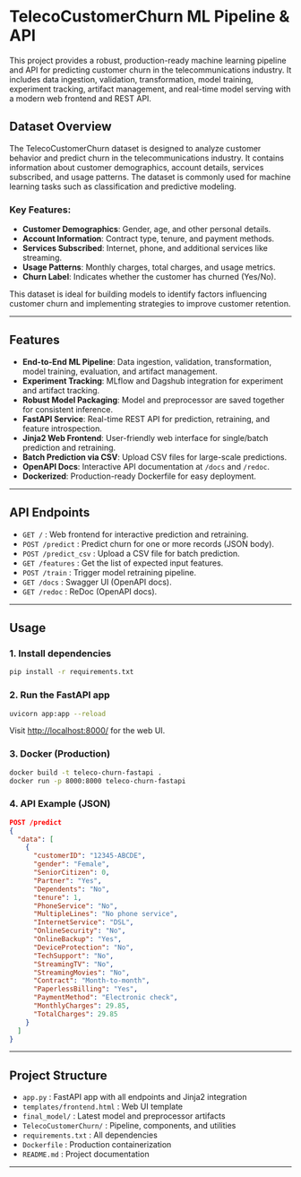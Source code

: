 # TelecoCustomerChurn ML Pipeline & API

This project provides a robust, production-ready machine learning pipeline and API for predicting customer churn in the telecommunications industry. It includes data ingestion, validation, transformation, model training, experiment tracking, artifact management, and real-time model serving with a modern web frontend and REST API.

## Dataset Overview

The TelecoCustomerChurn dataset is designed to analyze customer behavior and predict churn in the telecommunications industry. It contains information about customer demographics, account details, services subscribed, and usage patterns. The dataset is commonly used for machine learning tasks such as classification and predictive modeling.

### Key Features:
- **Customer Demographics**: Gender, age, and other personal details.
- **Account Information**: Contract type, tenure, and payment methods.
- **Services Subscribed**: Internet, phone, and additional services like streaming.
- **Usage Patterns**: Monthly charges, total charges, and usage metrics.
- **Churn Label**: Indicates whether the customer has churned (Yes/No).

This dataset is ideal for building models to identify factors influencing customer churn and implementing strategies to improve customer retention.

---

## Features

- **End-to-End ML Pipeline**: Data ingestion, validation, transformation, model training, evaluation, and artifact management.
- **Experiment Tracking**: MLflow and Dagshub integration for experiment and artifact tracking.
- **Robust Model Packaging**: Model and preprocessor are saved together for consistent inference.
- **FastAPI Service**: Real-time REST API for prediction, retraining, and feature introspection.
- **Jinja2 Web Frontend**: User-friendly web interface for single/batch prediction and retraining.
- **Batch Prediction via CSV**: Upload CSV files for large-scale predictions.
- **OpenAPI Docs**: Interactive API documentation at `/docs` and `/redoc`.
- **Dockerized**: Production-ready Dockerfile for easy deployment.

---

## API Endpoints

- `GET /` : Web frontend for interactive prediction and retraining.
- `POST /predict` : Predict churn for one or more records (JSON body).
- `POST /predict_csv` : Upload a CSV file for batch prediction.
- `GET /features` : Get the list of expected input features.
- `POST /train` : Trigger model retraining pipeline.
- `GET /docs` : Swagger UI (OpenAPI docs).
- `GET /redoc` : ReDoc (OpenAPI docs).

---

## Usage

### 1. Install dependencies
```sh
pip install -r requirements.txt
```

### 2. Run the FastAPI app
```sh
uvicorn app:app --reload
```
Visit [http://localhost:8000/](http://localhost:8000/) for the web UI.

### 3. Docker (Production)
```sh
docker build -t teleco-churn-fastapi .
docker run -p 8000:8000 teleco-churn-fastapi
```

### 4. API Example (JSON)
```json
POST /predict
{
  "data": [
    {
      "customerID": "12345-ABCDE",
      "gender": "Female",
      "SeniorCitizen": 0,
      "Partner": "Yes",
      "Dependents": "No",
      "tenure": 1,
      "PhoneService": "No",
      "MultipleLines": "No phone service",
      "InternetService": "DSL",
      "OnlineSecurity": "No",
      "OnlineBackup": "Yes",
      "DeviceProtection": "No",
      "TechSupport": "No",
      "StreamingTV": "No",
      "StreamingMovies": "No",
      "Contract": "Month-to-month",
      "PaperlessBilling": "Yes",
      "PaymentMethod": "Electronic check",
      "MonthlyCharges": 29.85,
      "TotalCharges": 29.85
    }
  ]
}
```

---

## Project Structure

- `app.py` : FastAPI app with all endpoints and Jinja2 integration
- `templates/frontend.html` : Web UI template
- `final_model/` : Latest model and preprocessor artifacts
- `TelecoCustomerChurn/` : Pipeline, components, and utilities
- `requirements.txt` : All dependencies
- `Dockerfile` : Production containerization
- `README.md` : Project documentation

---